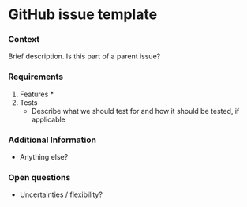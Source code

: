 # GitHub issue template

### Context

Brief description. Is this part of a parent issue?

### Requirements

1. Features
   *
2. Tests
   * Describe what we should test for and how it should be tested, if applicable

### Additional Information

* Anything else?

### Open questions

* Uncertainties / flexibility?
